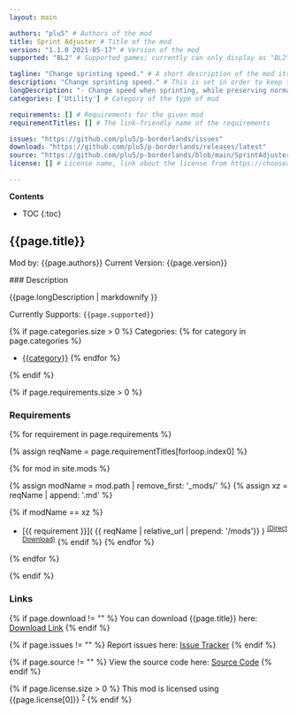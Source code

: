 ```yaml
---
layout: main

authors: "plu5" # Authors of the mod
title: Sprint Adjuster # Title of the mod
version: "1.1.0 2021-05-17" # Version of the mod
supported: "BL2" # Supported games; currently can only display as "BL2", "BL2 + TPS", or "TPS"

tagline: "Change sprinting speed." # A short description of the mod itself.
description: "Change sprinting speed." # This is set in order to keep the SEO proper
longDescription: "- Change speed when sprinting, while preserving normal speed when not sprinting.\n- Optionally set Air Control to allow better control in the air with the movement keys, to have a better chance of stopping yourself from flinging off a cliff for instance.\n- Configurable keybinding to allow turning on and off on the fly." # Description of what the mod can do
categories: ['Utility'] # Category of the type of mod

requirements: [] # Requirements for the given mod
requirementTitles: [] # The link-friendly name of the requirements

issues: "https://github.com/plu5/p-borderlands/issues"
download: "https://github.com/plu5/p-borderlands/releases/latest"
source: "https://github.com/plu5/p-borderlands/blob/main/SprintAdjuster" # Link to source code
license: [] # License name, link about the license from https://choosealicense.com/

---
```

**Contents**
* TOC
{:toc}

## {{page.title}}

Mod by: {{page.authors}}
Current Version: {{page.version}}

<p></p>
### Description

{{page.longDescription | markdownify }}

Currently Supports: `{{page.supported}}`

{% if page.categories.size > 0 %}
Categories:
{% for category in page.categories %}
  * [{{category}}](/types/{{category}})
{% endfor %}
<p></p>
{% endif %}

{% if page.requirements.size > 0 %}
### Requirements

{% for requirement in page.requirements %}

{% assign reqName = page.requirementTitles[forloop.index0] %}

{% for mod in site.mods %}

{% assign modName = mod.path | remove_first: '_mods/' %}
{% assign xz = reqName | append: '.md' %}

{% if modName == xz %}
* [{{ requirement }}]( {{ reqName | relative_url | prepend: '/mods'}} ) <sup>[(Direct Download)]({{mod.download}})</sup>
{% endif %}
{% endfor %}

{% endfor %}
<p></p>
{% endif %}

### Links

{% if page.download != "" %}
You can download {{page.title}} here: [Download Link]({{page.download}})
{% endif %}

{% if page.issues != "" %}
Report issues here: [Issue Tracker]({{page.issues}})
{% endif %}

{% if page.source != "" %}
View the source code here: [Source Code]({{page.source}})
{% endif %}

{% if page.license.size > 0 %}
This mod is licensed using {{page.license[0]}} <sup>[?]({{page.license[1]}})</sup>
{% endif %}
